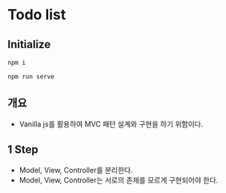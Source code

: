 # Todo list

## Initialize
```
npm i
```

```
npm run serve
```

## 개요
- Vanilla js를 활용하여 MVC 패턴 설계와 구현을 하기 위함이다.

## 1 Step
- Model, View, Controller를 분리한다.
- Model, View, Controller는 서로의 존재를 모르게 구현되어야 한다.